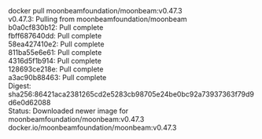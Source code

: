 <div id="termynal" data-termynal>
  <span data-ty="input"><span class="file-path"></span>docker pull moonbeamfoundation/moonbeam:v0.47.3</span>
  <br>
  <span data-ty>v0.47.3: Pulling from moonbeamfoundation/moonbeam
    <br> b0a0cf830b12: Pull complete
    <br> fbff687640dd: Pull complete
    <br> 58ea427410e2: Pull complete
    <br> 811ba55e6e61: Pull complete
    <br> 4316d5f1b914: Pull complete
    <br> 128693ce218e: Pull complete
    <br> a3ac90b88463: Pull complete
    <br> Digest: sha256:86421aca2381265cd2e5283cb98705e24be0bc92a73937363f79d9d6e0d62088
    <br> Status: Downloaded newer image for moonbeamfoundation/moonbeam:v0.47.3
    <br> docker.io/moonbeamfoundation/moonbeam:v0.47.3
  </span>
</div>
